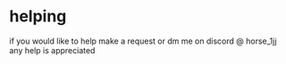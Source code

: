 # helping 

if you would like to help make a request or dm me on discord
@ horse_1jj any help is appreciated 